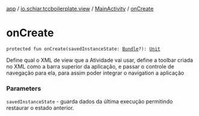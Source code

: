 [app](../../index.md) / [io.schiar.tccboilerplate.view](../index.md) / [MainActivity](index.md) / [onCreate](./on-create.md)

# onCreate

`protected fun onCreate(savedInstanceState: `[`Bundle`](https://developer.android.com/reference/android/os/Bundle.html)`?): `[`Unit`](https://kotlinlang.org/api/latest/jvm/stdlib/kotlin/-unit/index.html)

Define qual o XML de view que a Atividade vai usar, define a toolbar criada no XML como a barra superior
da aplicação, e passar o controle de navegação para ela, para assim poder integrar o navigation a aplicação

### Parameters

`savedInstanceState` - guarda dados da última execução permitindo restaurar o estado anterior.